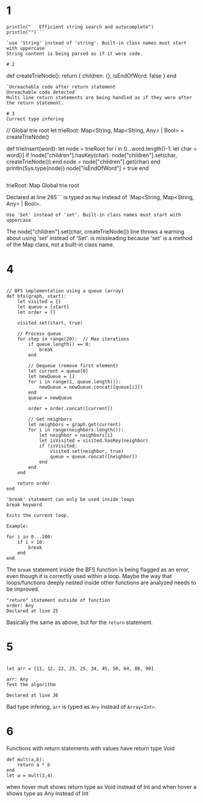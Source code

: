 # 1
```println("3. Trie (Prefix Tree) Implementation")
println("   Efficient string search and autocomplete")
println("")```

`use 'String' instead of 'string'. Built-in class names must start with uppercase`
String content is being parsed as if it were code.

# 2
```
def createTrieNode():
    return {
        children: {},
        isEndOfWord: false
    }
end
```
`Unreachable code after return statement
Unreachable code detected`
Multi line return statements are being handled as if they were after the return statement.

# 3
Correct type infering
```

// Global trie root
let trieRoot: Map<String, Map<String, Any> | Bool> = createTrieNode()

def trieInsert(word):
    let node = trieRoot
    for i in 0...word.length()-1:
        let char = word[i]
        if !node["children"].hasKey(char):
            node["children"].set(char, createTrieNode())
        end
        node = node["children"].get(char)
    end
    println(Sys.type(node))
    node["isEndOfWord"] = true
end
```
```
trieRoot: Map
Global trie root

Declared at line 285```
is typed as `Map` instead of `Map<String, Map<String, Any> | Bool>.
```
Use 'Set' instead of 'set'. Built-in class names must start with uppercase
```
The node["children"].set(char, createTrieNode()) line throws a warning about using 'set' instead of 'Set'. is missleading because 'set' is a method of the Map class, not a built-in class name.

# 4
```

// BFS implementation using a queue (array)
def bfs(graph, start):
    let visited = {}
    let queue = [start]
    let order = []
    
    visited.set(start, true)
    
    // Process queue
    for step in range(20):  // Max iterations
        if queue.length() == 0:
            break
        end
        
        // Dequeue (remove first element)
        let current = queue[0]
        let newQueue = []
        for i in range(1, queue.length()):
            newQueue = newQueue.concat([queue[i]])
        end
        queue = newQueue
        
        order = order.concat([current])
        
        // Get neighbors
        let neighbors = graph.get(current)
        for i in range(neighbors.length()):
            let neighbor = neighbors[i]
            let isVisited = visited.hasKey(neighbor)
            if !isVisited:
                visited.set(neighbor, true)
                queue = queue.concat([neighbor])
            end
        end
    end
    
    return order
end
```
```
'break' statement can only be used inside loops
break keyword

Exits the current loop.

Example:

for i in 0...100:
    if i > 10:
        break
    end
end
```
The `break` statement inside the BFS function is being flagged as an error, even though it is correctly used within a loop.
Maybe the way that loops/functions deeply nested inside other functions are analyzed needs to be improved.
```
"return" statement outside of function
order: Any
Declared at line 25
```
Basically the same as above, but for the `return` statement.

# 5
```

let arr = [11, 12, 22, 23, 25, 34, 45, 50, 64, 88, 90]
```
```
arr: Any
Test the algorithm

Declared at line 36
```
Bad type infering, `arr` is typed as `Any` instead of `Array<Int>`.

# 6
Functions with return statements with values have return type Void
```
def mult(a,b):
    return a * b
end
let a = mult(3,4)

```
when hover mult shows return type as Void instead of Int
and when hover a shows type as Any instead of Int
